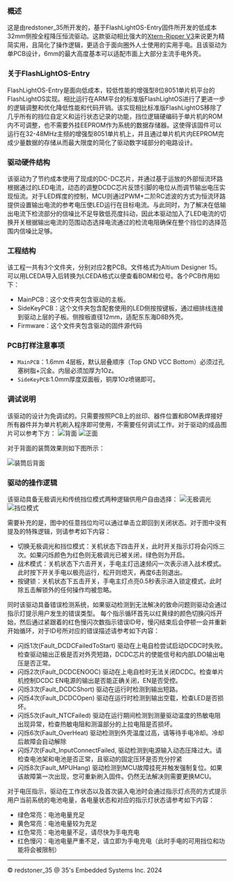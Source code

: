### 概述

这是由redstoner_35所开发的，基于FlashLightOS-Entry固件所开发的低成本32mm侧按全程降压恒流驱动。这款驱动相比强大的[Xtern-Ripper V3](https://github.com/redstoner-35/Xtern-Ripper)来说更为精简实用，且简化了操作逻辑，更适合于面向圈外人士使用的实用手电。且该驱动为单PCB设计，6mm的最大高度基本可以适配市面上大部分主流手电外壳。


### 关于FlashLightOS-Entry

FlashLightOS-Entry是面向低成本，较低性能的增强型8位8051单片机平台的FlashLightOS实现。相比运行在ARM平台的标准版FlashLightOS进行了更进一步的逻辑调整和优化降低性能和代码开销。该实现相比标准版FlashLightOS移除了几乎所有的挡位自定义和运行状态记录的功能，挡位逻辑硬编码于单片机的ROM内不可调整，也不需要外挂EEPROM作为系统的数据存储器。这使得该固件可以运行在32-48MHz主频的增强型8051单片机上，并且通过单片机片内EEPROM完成少量数据的存储从而最大限度的简化了驱动数字域部分的电路设计。

### 驱动硬件结构

该驱动为了节约成本使用了现成的DC-DC芯片，并通过基于运放的外部恒流环路根据通过的LED电流，动态的调整DCDC芯片反馈引脚的电位从而调节输出电压实现恒流。对于LED辉度的控制，MCU则通过PWM+二阶RC滤波的方式为恒流环路提供设置输出电流的参考电压使LED运行在目标电流。与此同时，为了解决在低输出电流下检流部分的信噪比不足导致低亮度抖动，因此本驱动加入了LED电流的切换开关根据输出电流的范围动态选择电流通过的检流电阻确保在整个挡位的选择范围内信噪比足够。

### 工程结构

该工程一共有3个文件夹，分别对应2套PCB。文件格式为Altium Designer 15。可以用LCEDA导入后转换为LCEDA格式以便查看BOM和位号。各个PCB作用如下：

+ MainPCB：这个文件夹包含驱动的主板。
+ SideKeyPCB：这个文件夹包含配套使用的LED侧按按键板，通过细排线连接到驱动上层的子板。侧按板直径12mm，适配东东海D8B外壳。
+ Firmware：这个文件夹包含驱动的固件源代码

### PCB打样注意事项

+ `MainPCB`：1.6mm 4层板，默认层叠顺序（Top GND VCC Bottom）必须过孔塞树脂+沉金。内层必须加厚为1Oz。
+ `SideKeyPCB`:1.0mm厚度双面板，铜厚1Oz喷锡即可。

### 调试说明

该驱动的设计为免调试的。只需要按照PCB上的丝印、器件位置和BOM表焊接好所有器件并为单片机刷入程序即可使用，不需要任何调试工作。对于驱动的成品图片可以参考下方：
![背面](/%E6%88%90%E5%93%81%E5%9B%BE%E7%89%87/1.jpg)
![正面](/%E6%88%90%E5%93%81%E5%9B%BE%E7%89%87/2.jpg)

对于背面的装筒效果则如下图所示：

![装筒后背面](/%E6%88%90%E5%93%81%E5%9B%BE%E7%89%87/3.jpg)

### 驱动的操作逻辑

该驱动具备无极调光和传统挡位模式两种逻辑供用户自由选择：
![无极调光](/Firmware/Img/Ramp.png)
![挡位模式](/Firmware/Img/Gear.png)

需要补充的是，图中的任意挡位均可以通过单击立即回到关闭状态。对于图中没有提及的特殊逻辑，则请参考如下内容：

+ 切换无极调光和挡位模式：关机状态下四击开关，此时开关指示灯将会闪烁三次。如果闪烁颜色为红色则无极调光已被关闭，绿色则为开启。
+ 战术模式：关机状态下六击开关，手电主灯迅速频闪一次表示进入战术模式。此时按下开关手电以极亮运行，松开则熄灭，再度6击则退出。
+ 按键锁：关机状态下五击开关，手电主灯点亮0.5秒表示进入锁定模式，此时除五击解锁外的任何操作均被忽略。

同时该驱动具备错误检测系统，如果驱动检测到无法解决的致命问题则驱动会通过指示灯提示用户发生的错误类型。
每个指示循环首先以红黄绿的颜色切换闪烁开始，然后通过紧跟着的红色慢闪次数指示错误ID号，慢闪结束后会停顿一会并重新开始循环，对于ID号所对应的错误描述请参考如下内容：

+ 闪烁1次(Fault_DCDCFailedToStart) 驱动在上电自检尝试启动DCDC时失败。检查驱动输出正极是否对外壳短路，DCDC芯片的使能信号和内部LDO输出电压是否正常。
+ 闪烁2次(Fault_DCDCENOOC) 驱动在上电自检时无法关闭DCDC。检查单片机控制DCDC EN电源的输出是否能正确关闭，EN是否受控。
+ 闪烁3次(Fault_DCDCShort) 驱动在运行时检测到输出短路。
+ 闪烁4次(Fault_DCDCOpen) 驱动在运行时检测到输出空载，检查LED是否损坏。
+ 闪烁5次(Fault_NTCFailed) 驱动在运行期间检测到测量驱动温度的热敏电阻出现异常，检查热敏电阻和测温部分的上拉电阻是否损坏。
+ 闪烁6次(Fault_OverHeat) 驱动检测到外壳温度过高，请等待手电冷却。冷却后故障会自动解除
+ 闪烁7次(Fault_InputConnectFailed, 驱动检测到电源输入动态压降过大。请检查电池架和电池是否正常，且驱动的固定压环是否充分拧紧
+ 闪烁8次(Fault_MPUHang) 驱动检测到MCU故障挂死并触发强制复位。如果该故障第一次出现，您可重新刷入固件。仍然无法解决则需要更换MCU。

对于电压指示，驱动在工作状态以及首次装入电池时会通过指示灯点亮的方式提示用户当前系统的电池电量，各电量状态和对应的指示灯状态请参考如下内容：

+ 绿色常亮：电池电量充足
+ 黄色常亮：电池电量较为充足
+ 红色常亮：电池电量不足，请尽快为手电充电
+ 红色慢闪：电池电量严重不足，请立即为手电充电（此时手电的可用挡位和功能将会被限制）

----------------------------------------------------------------------------------------------------------------------------------
© redstoner_35 @ 35's Embedded Systems Inc.  2024
